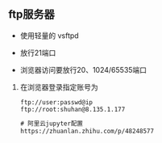 ## ftp服务器

- 使用轻量的 vsftpd

- 放行21端口
- 浏览器访问要放行20、1024/65535端口

1. 在浏览器登录指定账号为

   ```shell
   ftp://user:passwd@ip
   ftp://root:shuhan@8.135.1.177
   ```

   ```html
   # 阿里云jupyter配置
   https://zhuanlan.zhihu.com/p/48248577
   ```
   
   

